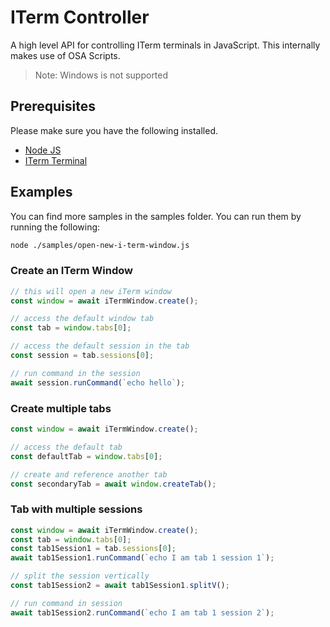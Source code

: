 # ITerm Controller

A high level API for controlling ITerm terminals in JavaScript. This internally makes use of OSA Scripts.

> Note: Windows is not supported

## Prerequisites

Please make sure you have the following installed.

- [Node JS](https://nodejs.org/en/)
- [ITerm Terminal](https://iterm2.com/)

## Examples

You can find more samples in the samples folder. You can run them by running the following:

```bash
node ./samples/open-new-i-term-window.js
```

### Create an ITerm Window

```JavaScript
// this will open a new iTerm window
const window = await iTermWindow.create();

// access the default window tab
const tab = window.tabs[0];

// access the default session in the tab
const session = tab.sessions[0];

// run command in the session
await session.runCommand(`echo hello`);
```

### Create multiple tabs

```JavaScript
const window = await iTermWindow.create();

// access the default tab
const defaultTab = window.tabs[0];

// create and reference another tab
const secondaryTab = await window.createTab();
```

### Tab with multiple sessions

```JavaScript
const window = await iTermWindow.create();
const tab = window.tabs[0];
const tab1Session1 = tab.sessions[0];
await tab1Session1.runCommand(`echo I am tab 1 session 1`);

// split the session vertically
const tab1Session2 = await tab1Session1.splitV();

// run command in session
await tab1Session2.runCommand(`echo I am tab 1 session 2`);
```
